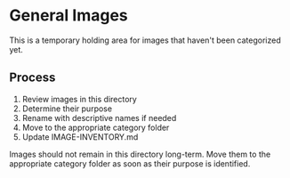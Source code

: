 # General Images

This is a temporary holding area for images that haven't been categorized yet.

## Process
1. Review images in this directory
2. Determine their purpose
3. Rename with descriptive names if needed
4. Move to the appropriate category folder
5. Update IMAGE-INVENTORY.md

Images should not remain in this directory long-term. Move them to the appropriate category folder as soon as their purpose is identified.
